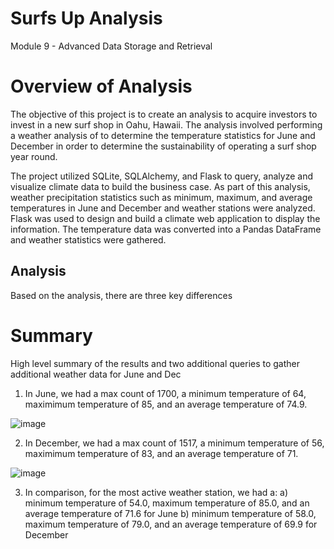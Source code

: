 
# Surfs Up Analysis
Module 9 - Advanced Data Storage and Retrieval

# Overview of Analysis
The objective of this project is to create an analysis to acquire investors to invest in a new surf shop in Oahu, Hawaii. The analysis involved performing a weather analysis of to determine the temperature statistics for June and December in order to determine the sustainability of operating a surf shop year round. 

The project utilized SQLite, SQLAlchemy, and Flask to query, analyze and visualize climate data to build the business case. As part of this analysis, weather precipitation statistics such as minimum, maximum, and average temperatures in June and December and weather stations were analyzed. Flask was used to design and build a climate web application to display the information. The temperature data was converted into a Pandas DataFrame and weather statistics were gathered.

## Analysis 
Based on the analysis, there are three key differences

# Summary
High level summary of the results and two additional queries to gather additional weather data for June and Dec

1) In June, we had a max count of 1700, a minimum temperature of 64, maximimum temperature of 85, and an average temperature of 74.9.

![image](https://user-images.githubusercontent.com/80140082/118376414-9f699100-b57c-11eb-9c36-80a1e1b4f049.png)

2) In December, we had a max count of 1517, a minimum temperature of 56, maximimum temperature of 83, and an average temperature of 71.

![image](https://user-images.githubusercontent.com/80140082/118376399-94aefc00-b57c-11eb-9dbb-ce9a9ebcda7c.png)

3) In comparison, for the most active weather station, we had a:
      a) minimum temperature of 54.0, maximum temperature of 85.0, and an average temperature of 71.6 for June
      b) minimum temperature of 58.0, maximum temperature of 79.0, and an average temperature of 69.9 for December
